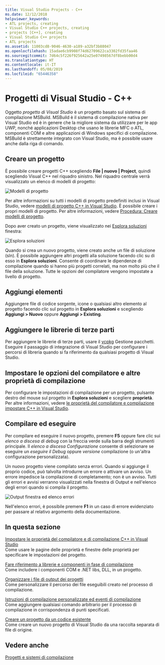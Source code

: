 ```yaml
---
title: Visual Studio Projects - C++
ms.date: 12/12/2018
helpviewer_keywords:
- ATL projects, creating
- Visual Studio C++ projects, creating
- projects [C++], creating
- Visual Studio C++ projects
- ATL projects
ms.assetid: 11003cd8-9046-4630-a189-a32bf3b88047
ms.openlocfilehash: 15adae6cb9908f74d62709622ca3302fd35faa46
ms.sourcegitcommit: 7d64c5f226f925642a25e07498567df8bebb00d4
ms.translationtype: HT
ms.contentlocale: it-IT
ms.lasthandoff: 05/08/2019
ms.locfileid: "65446358"
---
```

# <a name="visual-studio-projects---c"></a>Progetti di Visual Studio - C++

Oggetto *progetto di Visual Studio* è un progetto basato sul sistema di compilazione MSBuild. MSBuild è il sistema di compilazione nativa per Visual Studio ed è in genere che la migliore sistema da utilizzare per le app UWP, nonché applicazioni Desktop che usano le librerie MFC o ATL, componenti COM e altre applicazioni di Windows specifici di compilazione. MSBuild è strettamente integrato con Visual Studio, ma è possibile usare anche dalla riga di comando. 

## <a name="create-a-project"></a>Creare un progetto

È possibile creare progetti C++ scegliendo **File &#124; nuovo &#124; Project**, quindi scegliendo Visual C++ nel riquadro sinistro. Nel riquadro centrale verrà visualizzato un elenco di modelli di progetto: 

   ![Modelli di progetto](../overview/media/vs2017-new-project.png "Finestra di dialogo Nuovo progetto di Visual Studio 2017")

Per altre informazioni su tutti i modelli di progetto predefiniti inclusi in Visual Studio, vedere [modelli di progetto C++ in Visual Studio](reference/visual-cpp-project-types.md). È possibile creare i propri modelli di progetto. Per altre informazioni, vedere [Procedura: Creare modelli di progetto](/visualstudio/ide/how-to-create-project-templates).

Dopo aver creato un progetto, viene visualizzato nei [Esplora soluzioni](/visualstudio/ide/solutions-and-projects-in-visual-studio) finestra:

   ![Esplora soluzioni](media/mathlibrary-solution-explorer-153.png)

Quando si crea un nuovo progetto, viene creato anche un file di soluzione (sln). È possibile aggiungere altri progetti alla soluzione facendo clic su di esso in **Esplora soluzioni**. Consente di coordinare le dipendenze di compilazione quando si hanno più progetti correlati, ma non molto più che il file della soluzione. Tutte le opzioni del compilatore vengono impostate a livello di progetto.

## <a name="add-items"></a>Aggiungi elementi

Aggiungere file di codice sorgente, icone o qualsiasi altro elemento al progetto facendo clic sul progetto in **Esplora soluzioni** e scegliendo **Aggiungi > Nuovo** oppure **Aggiungi > Existing**.

## <a name="add-third-party-libraries"></a>Aggiungere le librerie di terze parti

Per aggiungere le librerie di terze parti, usare il [vcpkg](vcpkg.md) Gestione pacchetti. Eseguire il passaggio di integrazione di Visual Studio per configurare i percorsi di libreria quando si fa riferimento da qualsiasi progetto di Visual Studio. 

## <a name="set-compiler-options-and-other-build-properties"></a>Impostare le opzioni del compilatore e altre proprietà di compilazione

Per configurare le impostazioni di compilazione per un progetto, pulsante destro del mouse sul progetto in **Esplora soluzioni** e scegliere **proprietà**. Per altre informazioni, vedere [le proprietà del compilatore e compilazione impostare C++ in Visual Studio](working-with-project-properties.md).

## <a name="compile-and-run"></a>Compilare ed eseguire

Per compilare ed eseguire il nuovo progetto, premere **F5** oppure fare clic sui *elenco a discesa di debug* con la freccia verde sulla barra degli strumenti principale. Il *elenco a discesa Configurazione* consente di selezionare se eseguire un *eseguire il Debug* oppure *versione* compilazione (o un'altra configurazione personalizzata).

Un nuovo progetto viene compilato senza errori. Quando si aggiunge il proprio codice, può talvolta introdurre un errore o attivare un avviso. Un errore impedisce la compilazione di completamento; non è un avviso. Tutti gli errori e avvisi verranno visualizzati nella finestra di Output e nell'elenco degli errori quando si compila il progetto. 

   ![Output finestra ed elenco errori](../overview/media/vs2017-output-error-list.png)

Nell'elenco errori, è possibile premere **F1** in un caso di errore evidenziato per passare al relativo argomento della documentazione.

## <a name="in-this-section"></a>In questa sezione

[Impostare le proprietà del compilatore e di compilazione C++ in Visual Studio](working-with-project-properties.md)<br/>
Come usare le pagine delle proprietà e finestre delle proprietà per specificare le impostazioni del progetto.

[Fare riferimento a librerie e componenti in fase di compilazione](adding-references-in-visual-cpp-projects.md)<br/>
Come includere i componenti COM e .NET libs, DLL, in un progetto.
 
[Organizzare i file di output dei progetti](how-to-organize-project-output-files-for-builds.md)<br/>
Come personalizzare il percorso dei file eseguibili creato nel processo di compilazione.

[Istruzioni di compilazione personalizzate ed eventi di compilazione](understanding-custom-build-steps-and-build-events.md)<br/>
Come aggiungere qualsiasi comando arbitrario per il processo di compilazione in corrispondenza di punti specificati.

[Creare un progetto da un codice esistente](how-to-create-a-cpp-project-from-existing-code.md)<br/>
Come creare un nuovo progetto di Visual Studio da una raccolta separata di file di origine.

## <a name="see-also"></a>Vedere anche

[Progetti e sistemi di compilazione](projects-and-build-systems-cpp.md)<br>
